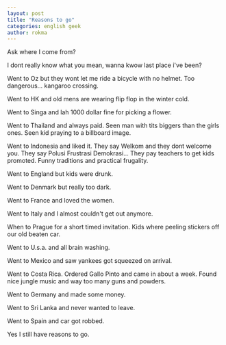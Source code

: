 ```yaml
---
layout: post
title: "Reasons to go"
categories: english geek
author: rokma
---
```

Ask where I come from?

I dont really know what you mean, wanna kwow last place i've been?

Went to Oz but they wont let me ride a bicycle with no helmet. Too dangerous... kangaroo crossing.

Went to HK and old mens are wearing flip flop in the winter cold.

Went to Singa and lah 1000 dollar fine for picking a flower.

Went to Thailand and always paid. Seen man with tits biggers than the girls ones. Seen kid praying to a billboard image.

Went to Indonesia and liked it. They say Welkom and they dont welcome you. They say Polusi Frustrasi Demokrasi... They pay teachers to get kids promoted. Funny traditions and practical frugality.

Went to England but kids were drunk.

Went to Denmark but really too dark.

Went to France and loved the women.

Went to Italy and I almost couldn't get out anymore.

When to Prague for a short timed invitation. Kids where peeling stickers off our old beaten car.

Went to U.s.a. and all brain washing.

Went to Mexico and saw yankees got squeezed on arrival.

Went to Costa Rica. Ordered Gallo Pinto and came in about a week. Found nice jungle music and way too many guns and powders.

Went to Germany and made some money.

Went to Sri Lanka and never wanted to leave.

Went to Spain and car got robbed.

Yes I still have reasons to go.
